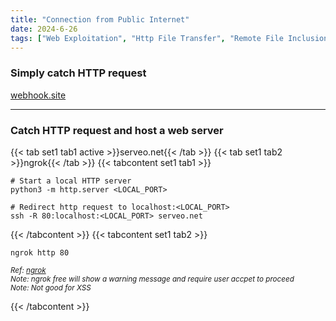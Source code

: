```yaml
---
title: "Connection from Public Internet"
date: 2024-6-26
tags: ["Web Exploitation", "Http File Transfer", "Remote File Inclusion", "XSS", "File Transfer", "Public Ip", "Ngrok", "Serveo", "Webhook", "XXE"]
---
```


### Simply catch HTTP request

[webhook.site](https://webhook.site)

---

### Catch HTTP request and host a web server 

{{< tab set1 tab1 active >}}serveo.net{{< /tab >}}
{{< tab set1 tab2 >}}ngrok{{< /tab >}}
{{< tabcontent set1 tab1 >}}

```console
# Start a local HTTP server
python3 -m http.server <LOCAL_PORT>
```

```console
# Redirect http request to localhost:<LOCAL_PORT>
ssh -R 80:localhost:<LOCAL_PORT> serveo.net
```

{{< /tabcontent >}}
{{< tabcontent set1 tab2 >}}

```console
ngrok http 80
```

<small>*Ref: [ngrok](https://ngrok.com)*</small>
<br>
<small>*Note: ngrok free will show a warning message and require user accpet to proceed*</small>
<br>
<small>*Note: Not good for XSS*</small>

{{< /tabcontent >}}
